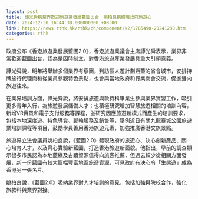 ```yaml
---
layout: post
title: 譚光舜稱業界歡迎旅遊業發展藍圖出台　姚柏良稱體現政府旅遊心
date: 2024-12-30 16:44:30.000000000 +08:00
link: https://news.rthk.hk/rthk/ch/component/k2/1785490-20241230.htm
categories: rthk
---
```


政府公布《香港旅遊業發展藍圖2.0》，香港旅遊業議會主席譚光舜表示，業界非常歡迎藍圖出台，認為是因時制宜，對香港旅遊產業發展具重大引領意義。 

譚光舜說，明年將舉辦多個業界考察團，到訪個人遊計劃涵蓋的省會城市，安排持牌旅行代理商和從業員參觀特色景點，也會與當地政府和行業商會交流，促進雙向旅遊往來。

在業界培訓方面，譚光舜說，將安排旅遊與款待科畢業生參與業界實習工作，吸引更多青年入行，為旅遊發展儲備人才；也積極研究增加智慧旅遊相關的培訓內容，新增VR實景和電子支付服務等課程，並研究因應旅遊新模式而產生的培訓要求，包括本地深度遊、特色導賞、郵輪服務及銷售等，舉例近日有關九龍寨城公園旅遊業培訓課程等項目，鼓勵學員善用香港旅遊元素，加強推廣香港文旅景點。

旅遊界立法會議員姚柏良說，《藍圖2.0》體現政府的旅遊心、決心創新產品、關心培育人才，以及齊心實驗新藍圖，打造香港旅遊新面貌。他指出，早前的調查顯示很多市民認為本地藍綠及古蹟資源值得向旅客推薦，但過去較少從相關方面發展，新一份藍圖有較大篇幅豐富地區旅遊資源，可見政府有決心令「生態遊」成為香港另一張名片。

姚柏良說，《藍圖2.0》吸納業界對人才培訓的意見，包括加強與院校合作，強化旅款科與業界對接。
